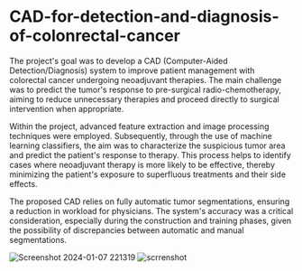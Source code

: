 # CAD-for-detection-and-diagnosis-of-colonrectal-cancer
The project's goal was to develop a CAD (Computer-Aided Detection/Diagnosis) system to improve patient management with colorectal cancer undergoing neoadjuvant therapies. The main challenge was to predict the tumor's response to pre-surgical radio-chemotherapy, aiming to reduce unnecessary therapies and proceed directly to surgical intervention when appropriate.

Within the project, advanced feature extraction and image processing techniques were employed. Subsequently, through the use of machine learning classifiers, the aim was to characterize the suspicious tumor area and predict the patient's response to therapy. This process helps to identify cases where neoadjuvant therapy is more likely to be effective, thereby minimizing the patient's exposure to superfluous treatments and their side effects.

The proposed CAD relies on fully automatic tumor segmentations, ensuring a reduction in workload for physicians. The system's accuracy was a critical consideration, especially during the construction and training phases, given the possibility of discrepancies between automatic and manual segmentations.

![Screenshot 2024-01-07 221319](https://github.com/Mcannito/CAD-for-detection-and-diagnosis-of-colonrectal-cancertal-tumor/assets/116760675/2e798e1d-3936-45cd-9440-eaea382c760c)
![scrrenshot](https://github.com/Mcannito/CAD-for-detection-and-diagnosis-of-colonrectal-cancertal-tumor/assets/116760675/7bdfe3ba-0cdc-4392-b482-3047eec77feb)
